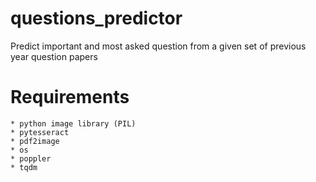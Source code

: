 # questions_predictor
Predict important and most asked question from a given set of previous year question papers   

# Requirements 
	* python image library (PIL)
	* pytesseract
	* pdf2image
	* os
	* poppler
	* tqdm

